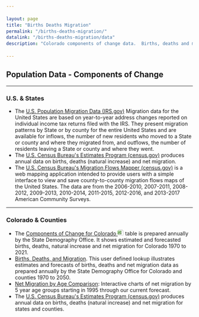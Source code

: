 ```yaml
---

layout: page
title: "Births Deaths Migration"
permalink: "/births-deaths-migration/"
datalink: "/births-deaths-migration/data"
description: "Colorado components of change data.  Births, deaths and migration by County."

---
```


## Population Data - Components of Change

- - -

### U.S. & States

- The [U.S. Population Migration Data (IRS.gov)](https://www.irs.gov/statistics/soi-tax-stats-migration-data) Migration data for the United States are based on year-to-year address changes reported on individual income tax returns filed with the IRS. They present migration patterns by State or by county for the entire United States and are available for inflows, the number of new residents who moved to a State or county and where they migrated from, and outflows, the number of residents leaving a State or county and where they went.
- The [U.S. Census Bureau\'s Estimates Program (census.gov)](https://www.census.gov/programs-surveys/popest/data.html) produces annual data on births, deaths (natural increase) and net migration.
- The [U.S. Census Bureau\'s Migration Flows Mapper (census.gov)](https://flowsmapper.geo.census.gov) is a web mapping application intended to provide users with a simple interface to view and save county-to-county migration flows maps of the United States. The data are from the 2006-2010, 2007-2011, 2008-2012, 2009-2013, 2010-2014, 2011-2015, 2012-2016, and 2013-2017 American Community Surveys.


- - -

### Colorado & Counties

- The [Components of Change for Colorado ![xls](/images/page_white_excel.png 'download xls file')](https://drive.google.com/uc?export=download&id=0B-vz6H4k4SESYk04anlab3BUNDQ) table is prepared annually by the State Demography Office. It shows estimated and forecasted births, deaths, natural increase and net migration for Colorado 1970 to 2021.
- [Births, Deaths, and Migration](/births-deaths-migration/data/components-change#components-of-change).  This user defined lookup illustrates estimates and forecasts of births, deaths and net migration data as prepared annually by the State Demography Office for Colorado and counties 1970 to 2050.
- [Net Migration by Age Comparison](https://gis.dola.colorado.gov/apps/netmigration_dashboard/): Interactive charts of net migration by 5 year age groups starting in 1995 through our current forecast.
- The [U.S. Census Bureau\'s Estimates Program (census.gov)](https://www.census.gov/programs-surveys/popest.html) produces annual data on births, deaths (natural increase) and net migration for states and counties.
